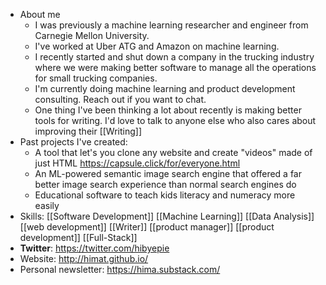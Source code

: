 - About me
    - I was previously a machine learning researcher and engineer from Carnegie Mellon University. 
    - I've worked at Uber ATG and Amazon on machine learning.
    - I recently started and shut down a company in the trucking industry where we were making better software to manage all the operations for small trucking companies. 
    - I'm currently doing machine learning and product development consulting. Reach out if you want to chat.
    - One thing I've been thinking a lot about recently is making better tools for writing. I'd love to talk to anyone else who also cares about improving their [[Writing]]
- Past projects I've created:
    - A tool that let's you clone any website and create "videos" made of just HTML https://capsule.click/for/everyone.html
    - An ML-powered semantic image search engine that offered a far better image search experience than normal search engines do
    - Educational software to teach kids literacy and numeracy more easily
- Skills: [[Software Development]] [[Machine Learning]] [[Data Analysis]] [[web development]] [[Writer]] [[product manager]] [[product development]] [[Full-Stack]]
- **Twitter**: https://twitter.com/hibyepie
- Website: http://himat.github.io/
- Personal newsletter: https://hima.substack.com/
